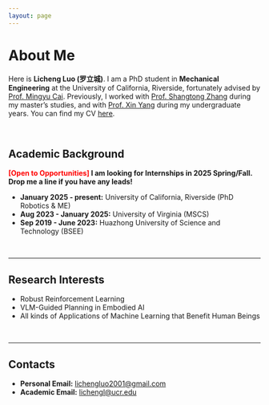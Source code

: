 ```yaml
---
layout: page
---
```


# About Me

<!-- <img src="llc.png" class="floatpic" width="360" height="480"> -->

Here is **Licheng Luo (罗立城)**.
I am a PhD student in **Mechanical Engineering** at the University of California, Riverside, fortunately advised by [Prof. Mingyu Cai](https://sites.google.com/view/ucr-real/home). Previously, I worked with [Prof. Shangtong Zhang](https://shangtongzhang.github.io/) during my master’s studies, and with [Prof. Xin Yang](https://sites.google.com/view/xinyang/home) during my undergraduate years. You can find my CV [here](https://plen1lune.github.io/file/RL_Resume/LichengLuo_Resume.pdf).


<br>

## Academic Background

**<font color='red'>[Open to Opportunities]</font> I am looking for Internships in 2025 Spring/Fall. Drop me a line if you have any leads!**
- **January 2025 - present:** University of California, Riverside (PhD Robotics & ME)
- **Aug 2023 - January 2025:** University of Virginia (MSCS)
- **Sep 2019 - June 2023:** Huazhong University of Science and Technology (BSEE)

<br>

---

## Research Interests

- Robust Reinforcement Learning
- VLM-Guided Planning in Embodied AI
- All kinds of Applications of Machine Learning that Benefit Human Beings

<br>

---

## Contacts

- **Personal Email:** lichengluo2001@gmail.com
- **Academic Email:** lichengl@ucr.edu
